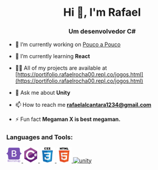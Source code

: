 <h1 align="center">Hi 👋, I'm Rafael</h1>
<h3 align="center">Um desenvolvedor C#</h3>

- 🔭 I’m currently working on [Pouco a Pouco](https://github.com/rafaelrocha00/Pouco_A_Pouco)

- 🌱 I’m currently learning **React**

- 👨‍💻 All of my projects are available at [https://portifolio.rafaelrocha00.repl.co/jogos.html](https://portifolio.rafaelrocha00.repl.co/jogos.html)

- 💬 Ask me about **Unity**

- 📫 How to reach me **rafaelalcantara1234@gmail.com**

- ⚡ Fun fact **Megaman X is best megaman.**


<h3 align="left">Languages and Tools:</h3>
<p align="left"> <a href="https://getbootstrap.com" target="_blank"> <img src="https://raw.githubusercontent.com/devicons/devicon/master/icons/bootstrap/bootstrap-plain-wordmark.svg" alt="bootstrap" width="40" height="40"/> </a> <a href="https://www.w3schools.com/cs/" target="_blank"> <img src="https://raw.githubusercontent.com/devicons/devicon/master/icons/csharp/csharp-original.svg" alt="csharp" width="40" height="40"/> </a> <a href="https://www.w3schools.com/css/" target="_blank"> <img src="https://raw.githubusercontent.com/devicons/devicon/master/icons/css3/css3-original-wordmark.svg" alt="css3" width="40" height="40"/> </a> <a href="https://www.w3.org/html/" target="_blank"> <img src="https://raw.githubusercontent.com/devicons/devicon/master/icons/html5/html5-original-wordmark.svg" alt="html5" width="40" height="40"/> </a> <a href="https://unity.com/" target="_blank"> <img src="https://www.vectorlogo.zone/logos/unity3d/unity3d-icon.svg" alt="unity" width="40" height="40"/> </a> </p>
